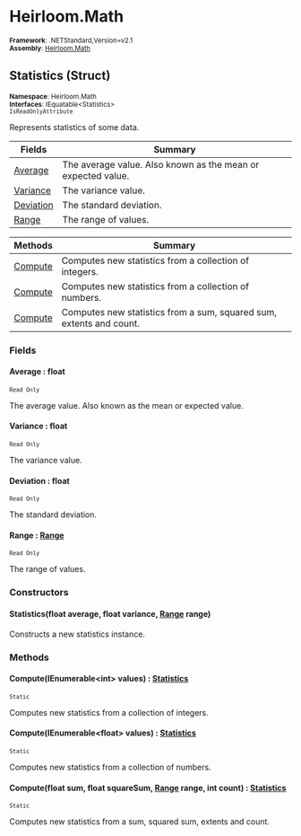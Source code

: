 # Heirloom.Math

<small>**Framework**: .NETStandard,Version=v2.1</small>  
<small>**Assembly**: [Heirloom.Math](../Heirloom.Math/Heirloom.Math.md)</small>  

## Statistics (Struct)
<small>**Namespace**: Heirloom.Math</small>  
<small>**Interfaces**: IEquatable\<Statistics></small>  
<small>`IsReadOnlyAttribute`</small>

Represents statistics of some data.

| Fields                   | Summary                                                      |
|--------------------------|--------------------------------------------------------------|
| [Average](#AVE2099683)   | The average value. Also known as the mean or expected value. |
| [Variance](#VAR7547CE81) | The variance value.                                          |
| [Deviation](#DEVB36CB)   | The standard deviation.                                      |
| [Range](#RAN67C3808B)    | The range of values.                                         |

| Methods                 | Summary                                                             |
|-------------------------|---------------------------------------------------------------------|
| [Compute](#COM4784E1C3) | Computes new statistics from a collection of integers.              |
| [Compute](#COM6B725764) | Computes new statistics from a collection of numbers.               |
| [Compute](#COM52793202) | Computes new statistics from a sum, squared sum, extents and count. |

### Fields

#### <a name="AVE2099683"></a>Average : float
<small>`Read Only`</small>

The average value. Also known as the mean or expected value.

#### <a name="VAR7547CE81"></a>Variance : float
<small>`Read Only`</small>

The variance value.

#### <a name="DEVB36CB"></a>Deviation : float
<small>`Read Only`</small>

The standard deviation.

#### <a name="RAN67C3808B"></a>Range : [Range](Heirloom.Math.Range.md)
<small>`Read Only`</small>

The range of values.

### Constructors

#### Statistics(float average, float variance, [Range](Heirloom.Math.Range.md) range)

Constructs a new statistics instance.

### Methods

#### <a name="COM4784E1C3"></a>Compute(IEnumerable\<int> values) : [Statistics](Heirloom.Math.Statistics.md)
<small>`Static`</small>

Computes new statistics from a collection of integers.


#### <a name="COM6B725764"></a>Compute(IEnumerable\<float> values) : [Statistics](Heirloom.Math.Statistics.md)
<small>`Static`</small>

Computes new statistics from a collection of numbers.


#### <a name="COM52793202"></a>Compute(float sum, float squareSum, [Range](Heirloom.Math.Range.md) range, int count) : [Statistics](Heirloom.Math.Statistics.md)
<small>`Static`</small>

Computes new statistics from a sum, squared sum, extents and count.


